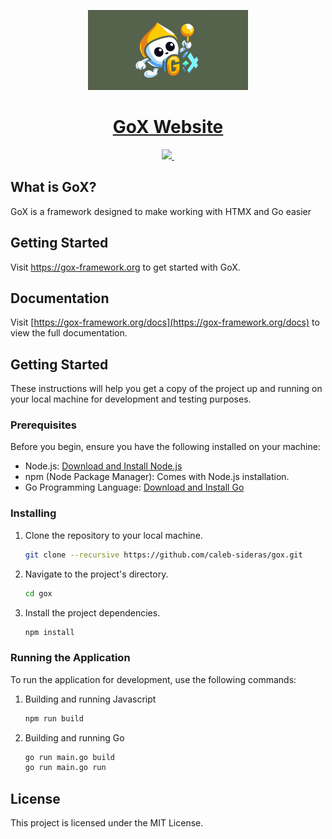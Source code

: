 <p align="center">
  <a href="https://gox-framework.org">
    <picture>
      <img src="/static/assets/gox-mascot-hor.png" height="128">
    </picture>
    <h1 align="center">GoX Website</h1>
  </a>
</p>

<p align="center">
  <a aria-label="GoX logo" href="https://gox-framework.org">
    <img src="https://img.shields.io/badge/MADE%20BY%20Caleb%20Sideras-000000.svg?style=for-the-badge&logo=Go&labelColor=000">
  </a>
  <a aria-label="License">
    <img alt="" src="https://img.shields.io/npm/l/next.svg?style=for-the-badge&labelColor=000000">
  </a>
</p>

## What is GoX?

GoX is a framework designed to make working with HTMX and Go easier

## Getting Started

Visit <a aria-label="next.js learn" href="https://gox-framework.org">https://gox-framework.org</a> to get started with GoX.

## Documentation

Visit [https://gox-framework.org/docs](https://gox-framework.org/docs) to view the full documentation.

## Getting Started

These instructions will help you get a copy of the project up and running on your local machine for development and testing purposes.

### Prerequisites

Before you begin, ensure you have the following installed on your machine:

- Node.js: [Download and Install Node.js](https://nodejs.org/)
- npm (Node Package Manager): Comes with Node.js installation.
- Go Programming Language: [Download and Install Go](https://golang.org/doc/install)


### Installing

1. Clone the repository to your local machine.

   ```bash
   git clone --recursive https://github.com/caleb-sideras/gox.git
   ```

2. Navigate to the project's directory.

   ```bash
   cd gox
   ```

3. Install the project dependencies.

   ```bash
   npm install
   ```

### Running the Application

To run the application for development, use the following commands:

1. Building and running Javascript

   ```bash
   npm run build
   ```

2. Building and running Go

   ```bash
   go run main.go build
   go run main.go run
   ```

## License
This project is licensed under the MIT License.
